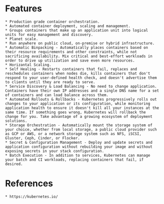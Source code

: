 # Features
	* Production grade container orchestration.
	* Automated container deployment, scaling and management.
	* Groups containers that make up an application unit into logical units for easy management and discovery.
	* Planet scale.
	* Run anywhere on public cloud, on-premise or hybrid infrastructure.
	* Automatic Binpacking - Automatically places containers based on their resource requirements and other constraints, while not sacrificing availability. Mix critical and best-effort workloads in order to drive up utilization and save even more resources.
	* Horizantal Scaling.
	* Self Healing - Restarts containers that fail, replaces and reschedules containers when nodes die, kills containers that don't respond to your user-defined health check, and doesn't advertise them to clients until they are ready to serve.
	* Service Discovery & Load Balancing - No need to change application. Containers have their own IP addresses and a single DNS name for a set of containers and can load balance across them.
	* Automated Rollouts & Rollbacks - Kubernetes progressively rolls out changes to your application or its configuration, while monitoring application health to ensure it doesn't kill all your instances at the same time. If something goes wrong, Kubernetes will rollback the change for you. Take advantage of a growing ecosystem of deployment solutions.
	* Storage Orchestration - Automatically mount the storage system of your choice, whether from local storage, a public cloud provider such as GCP or AWS, or a network storage system such as NFS, iSCSI, Gluster, Ceph, Cinder, or Flocker.
	* Secret & Configuration Management - Deploy and update secrets and application configuration without rebuilding your image and without exposing secrets in your stack configuration.
	* Batch Execution - In addition to services, Kubernetes can manage your batch and CI workloads, replacing containers that fail, if desired.
# References
	* https://kubernetes.io/
